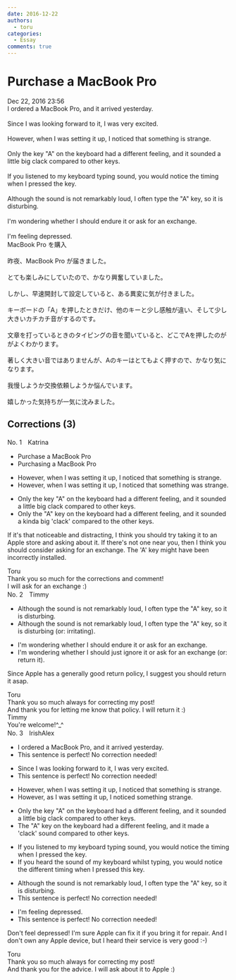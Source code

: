 ```yaml
---
date: 2016-12-22
authors:
  - toru
categories:
  - Essay
comments: true
---
```


# Purchase a MacBook Pro
<div class="date">Dec 22, 2016 23:56</div>
<div id="post"><div id="body_show_ori">
I ordered a MacBook Pro, and it arrived yesterday.<br/><br/>Since I was looking forward to it, I was very excited.<br/><br/>However, when I was setting it up, I noticed that something is strange.<br/><br/>Only the key "A" on the keyboard had a different feeling, and it sounded a little big clack compared to other keys.<br/><br/>If you listened to my keyboard typing sound, you would notice the timing when I pressed the key.<br/><br/>Although the sound is not remarkably loud, I often type the "A" key, so it is disturbing.<br/><br/>I'm wondering whether I should endure it or ask for an exchange.<br/><br/>I'm feeling depressed.
</div></div>

<!-- more -->

<div id="post_ja"><div id="body_show_mo">
MacBook Pro を購入<br/><br/>昨夜、MacBook Pro が届きました。<br/><br/>とても楽しみにしていたので、かなり興奮していました。<br/><br/>しかし、早速開封して設定していると、ある異変に気が付きました。<br/><br/>キーボードの「A」を押したときだけ、他のキーと少し感触が違い、そして少し大きいカチカチ音がするのです。<br/><br/>文章を打っているときのタイピングの音を聞いていると、どこでAを押したのががよくわかります。<br/><br/>著しく大きい音ではありませんが、Aのキーはとてもよく押すので、かなり気になります。<br/><br/>我慢しようか交換依頼しようか悩んでいます。<br/><br/>嬉しかった気持ちが一気に沈みました。
</div></div>

## Corrections (3)
<div id="block"><div class="first_name"> No. 1　<span class="just_name">Katrina</span></div><div id="block2">
<ul class="correction_field">
<li class="incorrect">Purchase a MacBook Pro</li>
<li class="corrected correct">
Purchasing a MacBook Pro
</li>
</ul>
<ul class="correction_field">
<li class="incorrect">However, when I was setting it up, I noticed that something is strange.</li>
<li class="corrected correct">
However, when I was setting it up, I noticed that something was strange.
</li>
</ul>
<ul class="correction_field">
<li class="incorrect">Only the key "A" on the keyboard had a different feeling, and it sounded a little big clack compared to other keys.</li>
<li class="corrected correct">
<span class="f_blue">Only the "A" key</span> on the keyboard had a different feeling, and it sounded a <span class="f_red">kinda</span> big 'clack' compared to <span class="f_red">the </span>other keys.
</li>
</ul>
<p class="comment_small">
 If it's that noticeable and distracting, I think you should try taking it to an Apple store and asking about it. If there's not one near you, then I think you should consider asking for an exchange. The 'A' key might have been incorrectly installed.
</p>

</div><div class="name"><span class="just_name">Toru</span><br>
Thank you so much for the corrections and comment!<br/>I will ask for an exchange :)
</div>
</div>
<div id="block"><div class="first_name"> No. 2　<span class="just_name">Timmy</span></div><div id="block2">
<ul class="correction_field">
<li class="incorrect">Although the sound is not remarkably loud, I often type the "A" key, so it is disturbing.</li>
<li class="corrected correct">
Although the sound is not remarkably loud, I often type the "A" key, so it is disturbing (or: <span class="f_blue">irritating</span>).
</li>
</ul>
<ul class="correction_field">
<li class="incorrect">I'm wondering whether I should endure it or ask for an exchange.</li>
<li class="corrected correct">
I'm wondering whether I should <span class="f_blue">just</span> <span class="f_blue">ignore</span> it or ask for an exchange (or: <span class="f_blue">return it</span>).
</li>
</ul>
<p class="comment_small">
 Since Apple has a generally good return policy, I suggest you should return it asap.
</p>

</div><div class="name"><span class="just_name">Toru</span><br>
Thank you so much always for correcting my post!<br/>And thank you for letting me know that policy. I will return it :)
</div>
<div class="name"><span class="just_name">Timmy</span><br>
You're welcome!^_^
</div>
</div>
<div id="block"><div class="first_name"> No. 3　<span class="just_name">IrishAlex</span></div><div id="block2">
<ul class="correction_field">
<li class="incorrect">I ordered a MacBook Pro, and it arrived yesterday.</li>
<li class="corrected perfect">This sentence is perfect! No correction needed!</li>
</ul>
<ul class="correction_field">
<li class="incorrect">Since I was looking forward to it, I was very excited.</li>
<li class="corrected perfect">This sentence is perfect! No correction needed!</li>
</ul>
<ul class="correction_field">
<li class="incorrect">However, when I was setting it up, I noticed that something is strange.</li>
<li class="corrected correct">
However, <span class="f_blue">as</span> I was setting it up, I noticed something strange.
</li>
</ul>
<ul class="correction_field">
<li class="incorrect">Only the key "A" on the keyboard had a different feeling, and it sounded a little big clack compared to other keys.</li>
<li class="corrected correct">
The "A" key on the keyboard had a different feeling, and it <span class="f_blue">made</span> a 'clack' sound compared to other keys.
</li>
</ul>
<ul class="correction_field">
<li class="incorrect">If you listened to my keyboard typing sound, you would notice the timing when I pressed the key.</li>
<li class="corrected correct">
If you <span class="f_blue">heard</span> the sound of my keyboard <span class="f_blue">whilst</span> typing, you would notice the <span class="f_blue">different</span> timing when I pressed <span class="f_blue">this</span> key.
</li>
</ul>
<ul class="correction_field">
<li class="incorrect">Although the sound is not remarkably loud, I often type the "A" key, so it is disturbing.</li>
<li class="corrected perfect">This sentence is perfect! No correction needed!</li>
</ul>
<ul class="correction_field">
<li class="incorrect">I'm feeling depressed.</li>
<li class="corrected perfect">This sentence is perfect! No correction needed!</li>
</ul>
<p class="comment_small">
 Don't feel depressed! I'm sure Apple can fix it if you bring it for repair. And I don't own any Apple device, but I heard their service is very good :-)
</p>

</div><div class="name"><span class="just_name">Toru</span><br>
Thank you so much always for correcting my post!<br/>And thank you for the advice. I will ask about it to Apple :)
</div>
</div>
